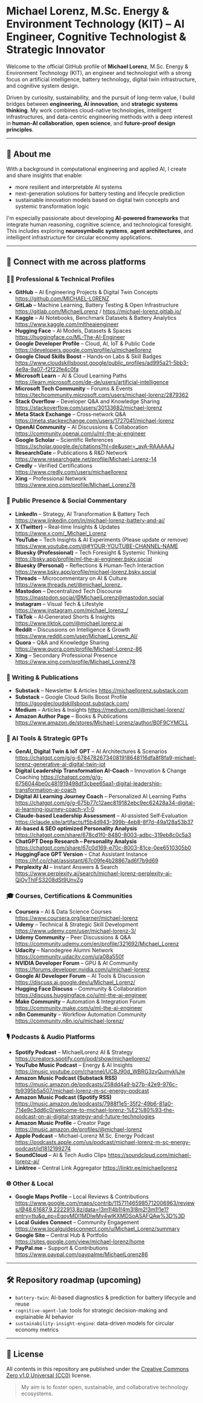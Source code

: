 # Michael Lorenz, M.Sc. Energy & Environment Technology (KIT) – AI Engineer, Cognitive Technologist & Strategic Innovator

Welcome to the official GitHub profile of **Michael Lorenz**, M.Sc. Energy & Environment Technology (KIT), an engineer and technologist with a strong focus on artificial intelligence, battery technology, digital twin infrastructure, and cognitive system design.

Driven by curiosity, sustainability, and the pursuit of long-term value, I build bridges between **engineering, AI innovation**, and **strategic systems thinking**. My work combines cloud-native technologies, intelligent infrastructures, and data-centric engineering methods with a deep interest in **human-AI collaboration**, **open science**, and **future-proof design principles**.

---

## 🧠 About me

With a background in computational engineering and applied AI, I create and share insights that enable:

- more resilient and interpretable AI systems
- next-generation solutions for battery testing and lifecycle prediction
- sustainable innovation models based on digital twin concepts and systemic transformation logic

I'm especially passionate about developing **AI-powered frameworks** that integrate human reasoning, cognitive science, and technological foresight. This includes exploring **neurosymbolic systems**, **agent architectures**, and intelligent infrastructure for circular economy applications.

---

## 🔗 Connect with me across platforms

### 🧑‍💻 Professional & Technical Profiles

- **GitHub** – AI Engineering Projects & Digital Twin Concepts
  https://github.com/MICHAEL-L0RENZ
- **GitLab** – Machine Learning, Battery Testing & Open Infrastructure
  https://gitlab.com/MichaelLorenz / https://michael-lorenz.gitlab.io/
- **Kaggle** – AI Notebooks, Benchmark Datasets & Battery Analytics
  https://www.kaggle.com/mltheaiengineer
- **Hugging Face** – AI Models, Datasets & Spaces
  https://huggingface.co/ML-The-AI-Engineer
- **Google Developer Profile** – Cloud, AI, IoT & Public Code
  https://developers.google.com/profile/u/michaellorenz
- **Google Cloud Skills Boost** – Hands‑on Labs & Skill Badges
  https://www.cloudskillsboost.google/public_profiles/ad995a21-5bb3-4e9a-9a07-f2f22fe4c0fa
- **Microsoft Learn** – AI & Cloud Learning Paths
  https://learn.microsoft.com/de-de/users/artificial-intelligence
- **Microsoft Tech Community** – Forums & Events
  https://techcommunity.microsoft.com/users/michael-lorenz/2879362
- **Stack Overflow** – Developer Q&A and Knowledge Sharing
  https://stackoverflow.com/users/30133682/michael-lorenz
- **Meta Stack Exchange** – Cross‑network Q&A
  https://meta.stackexchange.com/users/1727041/michael-lorenz
- **OpenAI Community** – AI Discussions & Collaboration
  https://community.openai.com/u/ml-the-ai-engineer
- **Google Scholar** – Scientific References
  https://scholar.google.de/citations?hl=de&user=_avA-RAAAAAJ
- **ResearchGate** – Publications & R&D Network
  https://www.researchgate.net/profile/Michael-Lorenz-14
- **Credly** – Verified Certifications
  https://www.credly.com/users/michaellorenz
- **Xing** – Professional Network
  https://www.xing.com/profile/Michael_Lorenz78

### 📣 Public Presence & Social Commentary

- **LinkedIn** – Strategy, AI Transformation & Battery Tech
  https://www.linkedin.com/in/michael-lorenz-battery-and-ai/
- **X (Twitter)** – Real‑time Insights & Updates
  https://www.x.com/_Michael_Lorenz
- **YouTube** – Tech Insights & AI Experiments (Please update or remove)
  https://www.youtube.com/@#YOUR-YOUTUBE-CHANNEL-NAME
- **Bluesky (Professional)** – Tech Foresight & Systemic Thinking
  https://bsky.app/profile/ml-the-ai-engineer.bsky.social
- **Bluesky (Personal)** – Reflections & Human‑Tech Interaction
  https://www.bsky.app/profile/michael-lorenz.bsky.social
- **Threads** – Microcommentary on AI & Culture
  https://www.threads.net/@michael_lorenz_
- **Mastodon** – Decentralized Tech Discourse
  https://mastodon.social/@MichaelLorenz@mastodon.social
- **Instagram** – Visual Tech & Lifestyle
  https://www.instagram.com/michael_lorenz_/
- **TikTok** – AI‑Generated Shorts & Insights
  https://www.tiktok.com/@michael.lorenz.ai
- **Reddit** – Discussions on Intelligence & Growth
  https://www.reddit.com/user/Michael_Lorenz_AI/
- **Quora** – Q&A and Knowledge Sharing
  https://www.quora.com/profile/Michael-Lorenz-86
- **Xing** – Secondary Professional Presence
  https://www.xing.com/profile/Michael_Lorenz78

### 📝 Writing & Publications

- **Substack** – Newsletter & Articles
  https://michaellorenz.substack.com
- **Substack** – Google Cloud Skills Boost Profile 
  https://googlecloudskillsboost.substack.com/
- **Medium** – Articles & Insights
  https://medium.com/@michael-lorenz/
- **Amazon Author Page** – Books & Publications
  https://www.amazon.de/stores/Michael-Lorenz/author/B0F9CYMCLL

### 🤖 AI Tools & Strategic GPTs

- **GenAI, Digital Twin & IoT GPT** – AI Architectures & Scenarios
  https://chatgpt.com/g/g-67847826734081918648116dfa8f8fa9-michael-lorenz-generative-ai-digital-twin-iot
- **Digital Leadership Transformation AI-Coach** – Innovation & Change Coaching
  https://chatgpt.com/g/g-6756044be0c481919498df3cbee65aa1-digital-leadership-transformation-ai-coach
- **Digital AI Learning Journey Coach** – Personalized AI Learning Paths
  https://chatgpt.com/g/g-675b77c12aec819182ebc9ec62428a34-digital-ai-learning-journey-coach-v1-0
- **Claude-based Leadership Assessment** – AI‑assisted Self‑Evaluation
  https://claude.site/artifacts/f5b4d943-399b-4eb8-8f7d-49a128a53b37
- **AI-based & SEO optimized Personality Analysis**
  https://chatgpt.com/share/678cd1f0-8480-8003-adbc-319eb8c0c5a3
- **ChatGPT Deep Research – Personality Analysis**
  https://chatgpt.com/share/67c0d169-e70c-8003-81ce-0ee6510305b0
- **HuggingFace GPT Version** – Chat Assistant Instance
  https://hf.co/chat/assistant/67c09fe4b28867ad6f7b9d69
- **Perplexity AI** – Instant Answers & Search
  https://www.perplexity.ai/search/michael-lorenz-perplexity-ai-QiOyThlFS3208dSt9UnvZg

### 🎓 Courses, Certifications & Communities

- **Coursera** – AI & Data Science Courses
  https://www.coursera.org/learner/michael-lorenz
- **Udemy** – Technical & Strategic Skill Development
  https://www.udemy.com/user/michael-lorenz-3/
- **Udemy Community** – Peer Discussions & Q&A
  https://community.udemy.com/en/profile/321692/Michael_Lorenz
- **Udacity** – Nanodegree Alumni Network
  https://community.udacity.com/u/a08a550f
- **NVIDIA Developer Forum** – GPU & AI Community
  https://forums.developer.nvidia.com/u/michael-lorenz
- **Google AI Developer Forum** – AI Tools & Discussion
  https://discuss.ai.google.dev/u/Michael_Lorenz/
- **Hugging Face Discuss** – Community & Collaboration
  https://discuss.huggingface.co/u/ml-the-ai-engineer
- **Make Community** – Automation & Integration Forum
  https://community.make.com/u/ml-the-ai-engineer
- **n8n Community** – Workflow Automation Community
  https://community.n8n.io/u/michael-lorenz/

### 🎙️ Podcasts & Audio Platforms

- **Spotify Podcast** – MichaelLorenz AI & Strategy
  https://creators.spotify.com/pod/show/michaellorenz/
- **YouTube Music Podcast** – Energy & AI Insights
  https://music.youtube.com/channel/UCBJ90d_WBRG3zvQumykIjJw
- **Amazon Music Podcast (Substack RSS)**
  https://music.amazon.de/podcasts/258dd4a9-b27b-42e9-976c-fb9395b5a507/michael-lorenz-m-sc-energy-podcast
- **Amazon Music Podcast (Spotify RSS)**
  https://music.amazon.de/podcasts/7988f1e5-35f2-49b6-81a0-714e9c3dd6c0/welcome-to-michael-lorenz-%E2%80%93-the-podcast-on-ai-digital-strategy-and-future-technologies
- **Amazon Music Profile** – Creator Page
  https://music.amazon.de/profiles/@michael-lorenz
- **Apple Podcast** – Michael-Lorenz M.Sc. Energy Podcast
  https://podcasts.apple.com/us/podcast/michael-lorenz-m-sc-energy-podcast/id1812199274
- **SoundCloud** – AI & Tech Audio Clips
  https://soundcloud.com/michael-lorenz-ai/
- **Linktree** – Central Link Aggregator
  https://linktr.ee/michaellorenz

### 🌐 Other & Local

- **Google Maps Profile** – Local Reviews & Contributions
  https://www.google.com/maps/contrib/115711465985712006963/reviews/@48.61687,9.2222913,8z/data=!3m1!4b1!4m3!8m2!3m1!1e1?entry=ttu&g_ep=EgoyMDI1MDIwMy4wIKXMDSoASAFQAw%3D%3D
- **Local Guides Connect** – Community Engagement
  https://www.localguidesconnect.com/u/Michael_Lorenz/summary
- **Google Site** – Central Hub & Portfolio
  https://sites.google.com/view/michael-lorenz/home
- **PayPal.me** – Support & Contributions
  https://www.paypal.com/paypalme/MichaelLorenz86

---

## 🛠️ Repository roadmap (upcoming)

- `battery-twin`: AI-based diagnostics & prediction for battery lifecycle and reuse
- `cognitive-agent-lab`: tools for strategic decision-making and explainable AI behavior
- `sustainability-insight-engine`: data-driven models for circular economy metrics

---

## 📜 License

All contents in this repository are published under the [Creative Commons Zero v1.0 Universal (CC0)](https://creativecommons.org/publicdomain/zero/1.0/) license.

> My aim is to foster open, sustainable, and collaborative technology ecosystems.
